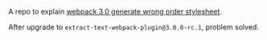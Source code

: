 A repo to explain [webpack 3.0 generate wrong order stylesheet](https://github.com/webpack-contrib/extract-text-webpack-plugin/issues/548).

After upgrade to `extract-text-webpack-plugin@3.0.0-rc.1`, problem solved.